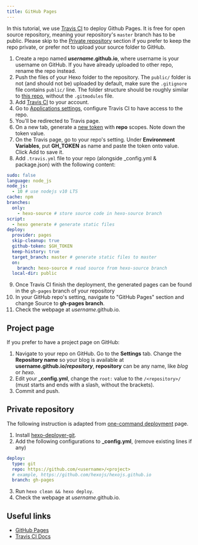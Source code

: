 ```yaml
---
title: GitHub Pages
---
```


In this tutorial, we use [Travis CI](https://travis-ci.com/) to deploy Github Pages. It is free for open source repository, meaning your repository's `master` branch has to be public. Please skip to the [Private repository](#Private-repository) section if you prefer to keep the repo private, or prefer not to upload your source folder to GitHub.

1. Create a repo named <b>*username*.github.io</b>, where username is your username on GitHub. If you have already uploaded to other repo, rename the repo instead.
2. Push the files of your Hexo folder to the repository. The `public/` folder is not (and should not be) uploaded by default, make sure the `.gitignore` file contains `public/` line. The folder structure should be roughly similar to [this repo](https://github.com/hexojs/hexo-starter), without the `.gitmodules` file.
3. Add [Travis CI](https://github.com/marketplace/travis-ci) to your account.
4. Go to [Applications settings](https://github.com/settings/installations), configure Travis CI to have access to the repo.
5. You'll be redirected to Travis page.
6. On a new tab, generate a [new token](https://github.com/settings/tokens) with **repo** scopes. Note down the token value.
7. On the Travis page, go to your repo's setting. Under **Environment Variables**, put **GH_TOKEN** as name and paste the token onto value. Click Add to save it.
8. Add `.travis.yml` file to your repo (alongside _config.yml & package.json) with the following content:
```yml
sudo: false
language: node_js
node_js:
  - 10 # use nodejs v10 LTS
cache: npm
branches:
  only:
    - hexo-source # store source code in hexo-source branch
script:
  - hexo generate # generate static files
deploy:
  provider: pages
  skip-cleanup: true
  github-token: $GH_TOKEN
  keep-history: true
  target_branch: master # generate static files to master
  on:
    branch: hexo-source # read source from hexo-source branch
  local-dir: public
```
9. Once Travis CI finish the deployment, the generated pages can be found in the `gh-pages` branch of your repository
10. In your GitHub repo's setting, navigate to "GitHub Pages" section and change Source to **gh-pages branch**.
11. Check the webpage at *username*.github.io.

## Project page

If you prefer to have a project page on GitHub:

1. Navigate to your repo on GitHub. Go to the **Settings** tab. Change the **Repository name** so your blog is available at <b>username.github.io/*repository*</b>,  **repository** can be any name, like *blog* or *hexo*.
2. Edit your **_config.yml**, change the `root:` value to the `/<repository>/` (must starts and ends with a slash, without the brackets).
3. Commit and push.

## Private repository

The following instruction is adapted from [one-command deployment](/docs/one-command-deployment) page.

1. Install [hexo-deployer-git](https://github.com/hexojs/hexo-deployer-git).
2. Add the following configurations to **_config.yml**, (remove existing lines if any)

  ``` yml
  deploy:
    type: git
    repo: https://github.com/<username>/<project>
    # example, https://github.com/hexojs/hexojs.github.io
    branch: gh-pages
  ```

3. Run `hexo clean && hexo deploy`.
4. Check the webpage at *username*.github.io.

## Useful links

- [GitHub Pages](https://help.github.com/categories/github-pages-basics/)
- [Travis CI Docs](https://docs.travis-ci.com/user/tutorial/)
